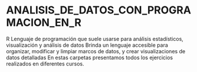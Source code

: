 # ANALISIS_DE_DATOS_CON_PROGRAMACION_EN_R
R
Lenguaje de programación que suele usarse para análisis estadísticos, visualización y análisis de datos
Brinda un lenguaje accesible para organizar, modificar y limpiar marcos de datos, y crear visualizaciones de datos detalladas
En estas carpetas presentamos todos los ejercicios realizados en diferentes cursos.
